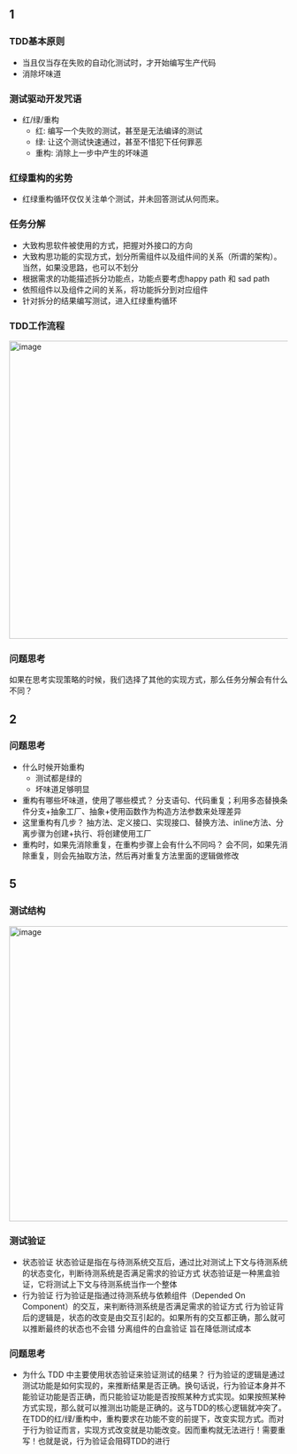 ## 1
### TDD基本原则
- 当且仅当存在失败的自动化测试时，才开始编写生产代码
- 消除坏味道

### 测试驱动开发咒语
- 红/绿/重构
  - 红: 编写一个失败的测试，甚至是无法编译的测试
  - 绿: 让这个测试快速通过，甚至不惜犯下任何罪恶
  - 重构: 消除上一步中产生的坏味道

### 红绿重构的劣势
- 红绿重构循环仅仅关注单个测试，并未回答测试从何而来。

### 任务分解
- 大致构思软件被使用的方式，把握对外接口的方向
- 大致构思功能的实现方式，划分所需组件以及组件间的关系（所谓的架构）。当然，如果没思路，也可以不划分
- 根据需求的功能描述拆分功能点，功能点要考虑happy path 和 sad path
- 依照组件以及组件之间的关系，将功能拆分到对应组件
- 针对拆分的结果编写测试，进入红绿重构循环

### TDD工作流程
<img width="538" alt="image" src="https://user-images.githubusercontent.com/99648697/164592422-fd231a71-6c7a-417d-ac8d-f19737969053.png">


### 问题思考
如果在思考实现策略的时候，我们选择了其他的实现方式，那么任务分解会有什么不同？

## 2
### 问题思考
- 什么时候开始重构
  - 测试都是绿的
  - 坏味道足够明显
- 重构有哪些坏味道，使用了哪些模式？
    分支语句、代码重复；利用多态替换条件分支+抽象工厂、抽象+使用函数作为构造方法参数来处理差异
- 这里重构有几步？
    抽方法、定义接口、实现接口、替换方法、inline方法、分离步骤为创建+执行、将创建使用工厂
- 重构时，如果先消除重复，在重构步骤上会有什么不同吗？
    会不同，如果先消除重复，则会先抽取方法，然后再对重复方法里面的逻辑做修改

## 5
### 测试结构
<img width="533" alt="image" src="https://user-images.githubusercontent.com/99648697/164595231-9076a2ee-866d-4d43-ae2a-8242cfceaea1.png">

### 测试验证
  - 状态验证
    状态验证是指在与待测系统交互后，通过比对测试上下文与待测系统的状态变化，判断待测系统是否满足需求的验证方式
    状态验证是一种黑盒验证，它将测试上下文与待测系统当作一个整体
  - 行为验证
    行为验证是指通过待测系统与依赖组件（Depended On Component）的交互，来判断待测系统是否满足需求的验证方式
    行为验证背后的逻辑是，状态的改变是由交互引起的。如果所有的交互都正确，那么就可以推断最终的状态也不会错
    分离组件的白盒验证
    旨在降低测试成本
    
### 问题思考
- 为什么 TDD 中主要使用状态验证来验证测试的结果？
    行为验证的逻辑是通过测试功能是如何实现的，来推断结果是否正确。换句话说，行为验证本身并不能验证功能是否正确，而只能验证功能是否按照某种方式实现。如果按照某种方式实现，那么就可以推测出功能是正确的。这与TDD的核心逻辑就冲突了。在TDD的红/绿/重构中，重构要求在功能不变的前提下，改变实现方式。而对于行为验证而言，实现方式改变就是功能改变。因而重构就无法进行！需要重写！也就是说，行为验证会阻碍TDD的进行


